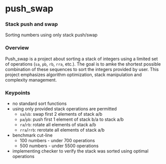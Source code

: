 # push_swap

### Stack push and swap
Sorting numbers using only stack push/swap

### Overview
Push_swap is a project about sorting a stack of integers using a limited set of operations (`sa`, `pb`, `rb`, `rra`, etc.).
The goal is to amke the shortest possible combination of these sequences to sort the integers provided by user.
This project emphasizes algorithm optimization, stack manipulation and complexity management.

### Keypoints
- no standard sort functions
- using only provided stack operations are permitted
  - `sa`/`sb`: swap first 2 elements of stack a/b
  - `pa`/`pb`: push first 1 element of stack b/a to stack a/b
  - `ra`/`rb`: rotate all elements of stack a/b
  - `rra`/`rrb`: rerotate all elements of stack a/b
- benchmark cut-line
  - 100 numbers - under 700 operations
  - 500 numbers - under 5500 operations
- implementing checker to verify the stack was sorted using optimal operations

